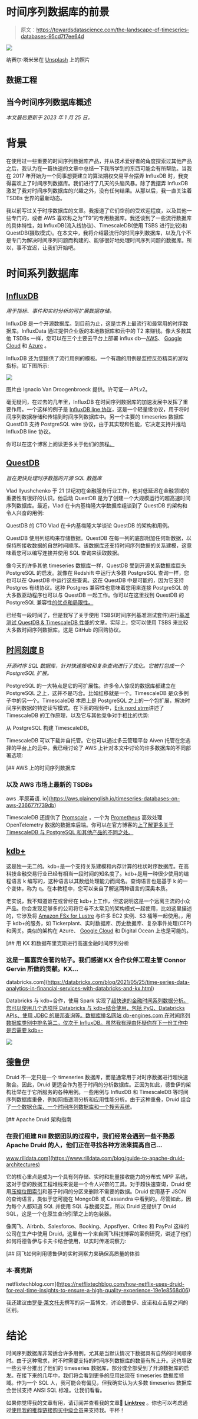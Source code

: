 # 时间序列数据库的前景

> 原文：<https://towardsdatascience.com/the-landscape-of-timeseries-databases-95cd7f7ee64d>

![](img/97e18fa81a6fdf5c52497d7e58abac18.png)

纳赛尔·塔米米在 [Unsplash](https://unsplash.com/s/photos/fast?utm_source=unsplash&utm_medium=referral&utm_content=creditCopyText) 上的照片

## 数据工程

## 当今时间序列数据库概述

*本文最后更新于 2023 年 1 月 25 日。*

# 背景

在使用过一些重要的时间序列数据库产品，并从技术爱好者的角度探索过其他产品之后，我认为在一篇快速的文章中总结一下我所学到的东西可能会有所帮助。当我在 2017 年开始为一个同事想要建立的算法期权交易平台摆弄 InfluxDB 时，我变得喜欢上了时间序列数据库。我们进行了几天的头脑风暴。除了我摆弄 InfluxDB 激发了我对时间序列数据库的兴趣之外，没有任何结果。从那以后，我一直关注着 TSDBs 世界的最新动态。

我以前写过关于时序数据库的文章。我报道了它们空前的受欢迎程度，以及其他一些专门的，或者 AWS 喜欢称之为“T9”的专用数据库。我还谈到了一些流行数据库的具体特性，如 InfluxDB(流入线协议)、TimescaleDB(使用 TSBS 进行比较)和 QuestDB(摄取模式)。在本文中，我将介绍最流行的时间序列数据库，以及几个不是专门为解决时间序列问题而构建的、能够很好地处理时间序列问题的数据库。所以，事不宜迟，让我们开始吧。

# 时间系列数据库

## [InfluxDB](https://github.com/influxdata/influxdb)

*用于指标、事件和实时分析的可扩展数据存储。*

InfluxDB 是一个开源数据库。到目前为止，这是世界上最流行和最常用的时序数据库。InfluxData 通过提供企业版的本地数据库和云中的 T2 来赚钱。像大多数其他 TSDBs 一样，您可以在三个主要云平台上部署 influx db—[AWS](https://aws.amazon.com/marketplace/pp/prodview-4e7raoxoxsl4y)、 [Google Cloud](https://cloud.google.com/community/tutorials/influxdb-google-data-studio) 和 [Azure](https://www.influxdata.com/blog/how-run-time-series-database-azure/) 。

InfluxDB 还为您提供了流行用例的模板。一个有趣的用例是监控反恐精英的游戏指标，如下图所示:

![](img/9bc3c90f58f1dfcb04a14e4d05620875.png)

图片由 Ignacio Van Droogenbroeck 提供。许可证— APLv2。

毫无疑问，在过去的几年里，InfluxDB 在时间序列数据库的加速发展中发挥了重要作用。一个这样的例子是 [InfluxDB line 协议](https://www.youtube.com/watch?v=nfVCKIs_MY0)，这是一个轻量级协议，用于将时间序列数据存储和传输到时间序列数据库中。另一个主要的 timeseries 数据库 QuestDB 支持 PostgreSQL wire 协议，由于其实现和性能，它决定支持并推动 InfluxDB line 协议。

你可以在这个博客上阅读更多关于他们的旅程[。](https://www.influxdata.com/blog/)

## [QuestDB](https://github.com/questdb/questdb)

*旨在更快处理时序数据的开源 SQL 数据库*

Vlad Ilyushchenko 于 21 世纪初在金融服务行业工作，他对低延迟在金融领域的重要性有很好的认识。他启动 QuestDB 是为了创建一个大规模运行的超高速时间序列数据库。最近，Vlad 在卡内基梅隆大学数据库组谈到了 QuestDB 的架构和令人兴奋的用例:

QuestDB 的 CTO Vlad 在卡内基梅隆大学谈论 QuestDB 的架构和用例。

QuestDB 使用列结构来存储数据。QuestDB 在每一列的底部附加任何新数据，以保持所接收数据的自然时间顺序。该数据库还支持时间序列数据的关系建模，这意味着您可以编写连接并使用 SQL 查询来读取数据。

像今天的许多其他 timeseries 数据库一样，QuestDB 受到开源关系数据库巨头 PostgreSQL 的启发。就像在 Redshift 中运行大多数 PostgreSQL 查询一样，您也可以在 QuestDB 中运行这些查询。这在 QuestDB 中是可能的，因为它支持 Postgres 有线协议。这种 Postgres 兼容性也意味着您用来连接 PostgreSQL 的大多数驱动程序也可以与 QuestDB 一起工作。你可以在这里找到 QuestDB 的 PostgreSQL 兼容性[的优点和局限性。](https://questdb.io/docs/reference/api/postgres/)

已经有一段时间了，但是我写了关于使用 TSBS(时间序列基准测试套件)进行[基准测试 QuestDB & TimescaleDB 性能](/questdb-vs-timescaledb-38160a361c0e)的文章。实际上，您可以使用 TSBS 来比较大多数时间序列数据库。这是 GitHub 的回购协议。

## [时间刻度 B](https://github.com/timescale/timescaledb)

*开源时序 SQL 数据库，针对快速接收和复杂查询进行了优化。它被打包成一个 PostgreSQL 扩展。*

PostgreSQL 的一大特点是它的可扩展性。许多令人惊叹的数据库都建立在 PostgreSQL 之上，这并不是巧合。比如红移就是一个。TimescaleDB 是众多例子中的另一个。TimescaleDB 本质上是 PostgreSQL 之上的一个包扩展，解决时间序列数据的特定读写模式。在下面的视频中，[Erik nord strm](https://se.linkedin.com/in/eriknordstrom)讲述了 TimescaleDB 的工作原理，以及它与其他竞争对手相比的优势:

从 PostgreSQL 构建 TimescaleDB。

TimescaleDB 可以下载并自托管。它也可以通过多云管理平台 Aiven 托管在您选择的平台上的云中。我已经讨论了 AWS 上针对本文中讨论的许多数据库的不同部署选项:

[](https://aws.plainenglish.io/timeseries-databases-on-aws-236677f739db) [## AWS 上的时间序列数据库

### 以及 AWS 市场上最新的 TSDBs

aws .平原英语. io](https://aws.plainenglish.io/timeseries-databases-on-aws-236677f739db) 

TimescaleDB 还提供了 [Promscale](https://www.timescale.com/promscale) ，一个为 [Prometheus](https://prometheus.io) 高效处理 OpenTelemetry 数据的数据库后端。你可以在官方博客的[上了解更多关于 TimescaleDB 与 PostgreSQL 和其他产品的不同之处。](https://blog.timescale.com)

## [kdb+](https://github.com/KxSystems/kdb)

这是独一无二的。kdb+是一个支持关系建模和内存计算的柱状时序数据库。在高科技金融交易行业已经有相当一段时间的知名度了。kdb+是用一种很少使用的编程语言 k 编写的，这种语言以其数组处理能力而闻名。查询语言也是基于 k 的一个变体，称为 q。在本教程中，您可以亲自了解这两种语言的深奥本质。

老实说，我不知道谁在或曾经在 kdb+上工作，但这说明这是一个远离主流的小众产品。你会发现足够多的公司将它与不太常见的架构模式一起使用，比如这里描述的，它涉及将 [Amazon FSx for Lustre](https://aws.amazon.com/fsx/lustre/) 与许多 EC2 实例、S3 桶等一起使用。，用于 kdb+的服务，如 Tickerplant、实时数据库、历史数据库、复杂事件处理(CEP)和网关。类似的架构在 Azure、 [Google Cloud](https://code.kx.com/q/cloud/gcpm/) 和 Digital Ocean 上也是可能的。

[](https://databricks.com/blog/2021/05/25/time-series-data-analytics-in-financial-services-with-databricks-and-kx.html) [## 用 KX 和数据布里克斯进行高速金融时间序列分析

### 这是一篇嘉宾合著的帖子。我们感谢 KX 合作伙伴工程主管 Connor Gervin 所做的贡献。KX…

databricks.com](https://databricks.com/blog/2021/05/25/time-series-data-analytics-in-financial-services-with-databricks-and-kx.html) 

Databricks 与 kdb+合作，使用 Spark 实现了[超快速的金融时间系列数据分析。您可以使用几个选项将 Databricks 与 kdb+结合使用，包括 PyQ、Databricks APIs、使用 JDBC 的联邦查询等。数据库排名网站 db-engines.com 在时间序列数据库类别中排名第二，仅次于 InfluxDB。虽然我有理由怀疑你在下一份工作中是否需要 kdb+-](https://github.com/hughhyndman/kdbspark)

![](img/728efd5633bb9922b386bf65d82bde67.png)

## [德鲁伊](https://druid.apache.org/)

Druid 不一定只是一个 timeseries 数据库，而是通常用于对时序数据进行超快速聚合。因此，Druid 更适合作为基于时间的分析数据库。正因为如此，德鲁伊的架构壮举在于它所服务的各种用例。一些用例与 InfluxDB 和 TimescaleDB 等时间序列数据库重叠，例如网络遥测分析和应用性能分析。由于这种重叠，Druid 组合了[一个数据仓库、一个时间序列数据库和一个搜索系统](https://druid.apache.org/technology)。

[](https://www.rilldata.com/blog/guide-to-apache-druid-architectures) [## Apache Druid 架构指南

### 在我们组建 Rill 数据团队的过程中，我们经常会遇到一些不熟悉 Apache Druid 的人，他们正在寻找各种方法来提高自己…

www.rilldata.com](https://www.rilldata.com/blog/guide-to-apache-druid-architectures) 

它的核心重点是成为一个具有列存储、实时和批量接收能力的分布式 MPP 系统，这对于您的数据工程堆栈来说是一个令人兴奋的工具。对于超快速查询，Druid 使用[压缩位图索引](https://roaringbitmap.org/)和基于时间的分区来删除不需要的数据。Druid 使用基于 JSON 的查询语言，类似于您可能在 MongoDB 或 Cassandra 中看到的。尽管如此，因为每个人都知道 SQL 并使用 SQL 与数据交互，所以 Druid 还提供了 Druid SQL，这是一个在原生查询引擎之上的包装器。

像网飞、Airbnb、Salesforce、Booking、Appsflyer、Criteo 和 PayPal 这样的公司在生产中使用 Druid。这里有一个来自网飞科技博客的案例研究，讲述了他们如何将德鲁伊与卡夫卡结合使用，以实时传递洞察力:

[](https://netflixtechblog.com/how-netflix-uses-druid-for-real-time-insights-to-ensure-a-high-quality-experience-19e1e8568d06) [## 网飞如何利用德鲁伊的实时洞察力来确保高质量的体验

### 本·赛克斯

netflixtechblog.com](https://netflixtechblog.com/how-netflix-uses-druid-for-real-time-insights-to-ensure-a-high-quality-experience-19e1e8568d06) 

我还建议由[罗曼·莱文托夫](https://medium.com/u/6ce225eafe47?source=post_page-----95cd7f7ee64d--------------------------------)撰写的另一篇博文，讨论德鲁伊、皮诺和点击屋之间的区别。

# 结论

时间序列数据库非常适合许多用例，尤其是当默认情况下数据具有自然的时间顺序时。由于这种需求，时不时需要支持的时间序列数据库的数量有所上升。这也导致一些云平台推出了他们的 timeseries 数据库，部分或全部受到了开源数据库的启发。在接下来的几年中，我们将会看到更多的应用出现在 timeseries 数据库领域。作为一个 SQL 人，我可能会有偏见，但我确实认为大多数 timeseries 数据库会尝试支持 ANSI SQL 标准。让我们看看。

如果你觉得我的文章有用，请订阅并查看我的文章🌲 [**Linktree**](https://linktr.ee/kovid) 。你也可以考虑通过[使用我的推荐链接购买中级会员](https://kovidrathee.medium.com/membership)来支持我。干杯！